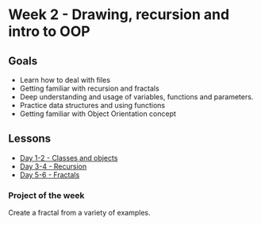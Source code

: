 # Week 2 - Drawing, recursion and intro to OOP

## Goals

- Learn how to deal with files
- Getting familiar with recursion and fractals
- Deep understanding and usage of variables, functions and parameters.
- Practice data structures and using functions
- Getting familiar with Object Orientation concept

## Lessons
- [Day 1-2 - Classes and objects](https://github.com/peter-keller/csharp-for-azam/blob/master/week-2/day-1-2/)
- [Day 3-4 - Recursion](https://github.com/peter-keller/csharp-for-azam/blob/master/week-2/day-3-4/)
- [Day 5-6 - Fractals](https://github.com/peter-keller/csharp-for-azam/blob/master/week-2/day-5-6/)

### Project of the week

Create a fractal from a variety of examples.

